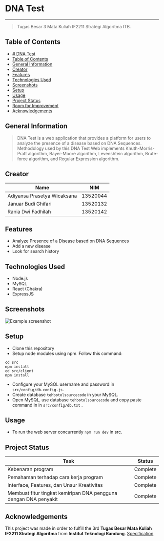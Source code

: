 # DNA Test
---
> Tugas Besar 3 Mata Kuliah IF2211 Strategi Algoritma ITB.

## Table of Contents
- [# DNA Test](#-dna-test)
- [Table of Contents](#table-of-contents)
- [General Information](#general-information)
- [Creator](#creator)
- [Features](#features)
- [Technologies Used](#technologies-used)
- [Screenshots](#screenshots)
- [Setup](#setup)
- [Usage](#usage)
- [Project Status](#project-status)
- [Room for Improvement](#room-for-improvement)
- [Acknowledgements](#acknowledgements)
<!-- * [License](#license) -->


## General Information
> DNA Test is a web application that provides a platform for users to analyze the presence of a disease based on DNA Sequences. Methodology used by this DNA Test Web implements Knuth-Morris-Pratt algorithm, Bayer-Moore algorithm, Levenshtein algorithm, Brute-force algorithm, and Regular Expression algorithm. 

## Creator
| Name | NIM |
| ---  | --- |
|Adiyansa Prasetya Wicaksana  | 13520044 
|Januar Budi Ghifari | 13520132
|Rania Dwi Fadhilah | 13520142

## Features
- Analyze Presence of a Disease based on DNA Sequences
- Add a new disease
- Look for search history

## Technologies Used
- Node.js
- MySQL
- React (Chakra)
- ExpressJS

## Screenshots
![Example screenshot](./img/screenshot.png)
<!-- If you have screenshots you'd like to share, include them here. -->

## Setup
- Clone this repository
- Setup node modules using npm. Follow this command:
```
cd src
npm install
cd src/client
npm install
```
- Configure your MySQL username and password in `src/config/db.config.js`.
- Create database `tehbotolsourcecode` in your MySQL. 
- Open MySQL, use database `tehbotolsourcecode` and copy paste command in in `src/config/db.txt` .

## Usage
- To run the web server concurrently `npm run dev` in src.


## Project Status
| Task | Status |
| ---  | --- |
|Kebenaran program  | Complete 
|Pemahaman terhadap cara kerja program | Complete
|Interface, Features, dan Unsur Kreativitas | Complete
|Membuat fitur tingkat kemiripan DNA pengguna dengan DNA penyakit | Complete

## Acknowledgements
This project was made in order to fulfill the 3rd **Tugas Besar Mata Kuliah IF2211 Strategi Algoritma** from **Institut Teknologi Bandung**.
[Specification](doc/Tugas-Besar-3-IF2211-Strategi-Algoritma-2022.pdf)